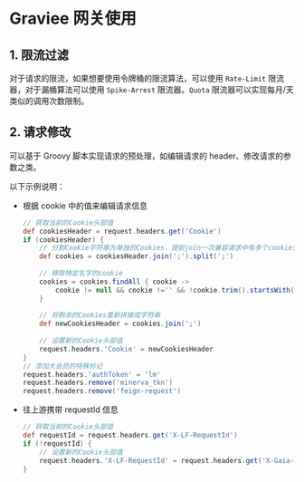 # Graviee 网关使用

## 1. 限流过滤

对于请求的限流，如果想要使用令牌桶的限流算法，可以使用 `Rate-Limit` 限流器，对于漏桶算法可以使用 `Spike-Arrest` 限流器。`Quota` 限流器可以实现每月/天类似的调用次数限制。

## 2. 请求修改

可以基于 Groovy 脚本实现请求的预处理，如编辑请求的 header、修改请求的参数之类。

以下示例说明：

- 根据 cookie 中的值来编辑请求信息
    ```groovy
    // 获取当前的Cookie头部值
    def cookiesHeader = request.headers.get('Cookie')
    if (cookiesHeader) {
        // 分割Cookie字符串为单独的Cookies，提前join一次兼容请求中有多个cookie头的情况
        def cookies = cookiesHeader.join(';').split(';')
          
        // 移除特定名字的cookie
        cookies = cookies.findAll { cookie ->
            cookie != null && cookie !='' && !cookie.trim().startsWith('minerva_tkn=')
        }
        
        // 将剩余的Cookies重新拼接成字符串
        def newCookiesHeader = cookies.join(';')
        
        // 设置新的Cookie头部值
        request.headers.'Cookie' = newCookiesHeader
    }
    // 添加大会员的特殊标记
    request.headers.'authToken' = 'lm'
    request.headers.remove('minerva_tkn')
    request.headers.remove('feign-request')
    ```
- 往上游携带 requestId 信息
    ```groovy
    // 获取当前的Cookie头部值
    def requestId = request.headers.get('X-LF-RequestId')
    if (!requestId) {
        // 设置新的Cookie头部值
        request.headers.'X-LF-RequestId' = request.headers.get('X-Gaia-Request-Id')
    }
    ```
